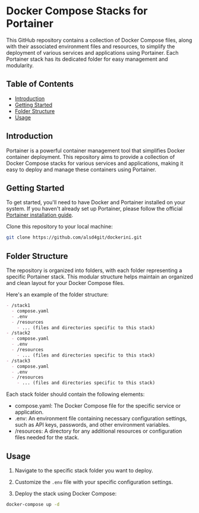 # Docker Compose Stacks for Portainer

This GitHub repository contains a collection of Docker Compose files, along with their associated environment files and resources, to simplify the deployment of various services and applications using Portainer. Each Portainer stack has its dedicated folder for easy management and modularity.

## Table of Contents

- [Introduction](#introduction)
- [Getting Started](#getting-started)
- [Folder Structure](#folder-structure)
- [Usage](#usage)

## Introduction

Portainer is a powerful container management tool that simplifies Docker container deployment. This repository aims to provide a collection of Docker Compose stacks for various services and applications, making it easy to deploy and manage these containers using Portainer.

## Getting Started

To get started, you'll need to have Docker and Portainer installed on your system. If you haven't already set up Portainer, please follow the official [Portainer installation guide](https://www.portainer.io/installation).

Clone this repository to your local machine:

```bash
git clone https://github.com/alsd4git/dockerini.git
```

## Folder Structure

The repository is organized into folders, with each folder representing a specific Portainer stack. This modular structure helps maintain an organized and clean layout for your Docker Compose files.

Here's an example of the folder structure:

```markdown
- /stack1
  - compose.yaml
  - .env
  - /resources
    - ... (files and directories specific to this stack)
- /stack2
  - compose.yaml
  - .env
  - /resources
    - ... (files and directories specific to this stack)
- /stack3
  - compose.yaml
  - .env
  - /resources
    - ... (files and directories specific to this stack)
```

Each stack folder should contain the following elements:

- compose.yaml: The Docker Compose file for the specific service or application.
- .env: An environment file containing necessary configuration settings, such as API keys, passwords, and other environment variables.
- /resources: A directory for any additional resources or configuration files needed for the stack.

## Usage

1. Navigate to the specific stack folder you want to deploy.

2. Customize the `.env` file with your specific configuration settings.

3. Deploy the stack using Docker Compose:

```bash
docker-compose up -d
```
